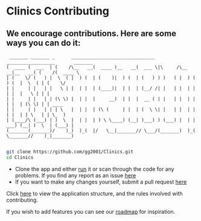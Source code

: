# Clinics Contributing

## We encourage contributions. Here are some ways you can do it:

```
 _______ _______ _      _______________________________         __________________       _______ 
(  ____ (  ___  | (    /\__   __(  ____ )__   __(  ___ \|\     /\__   __|__   __( (    /(  ____ \
| (    \/ (   ) |  \  ( |  ) (  | (    )|  ) (  | (   ) ) )   ( |  ) (     ) (  |  \  ( | (    \/
| |     | |   | |   \ | |  | |  | (____)|  | |  | (__/ /| |   | |  | |     | |  |   \ | | |      
| |     | |   | | (\ \) |  | |  |     __)  | |  |  __ ( | |   | |  | |     | |  | (\ \) | | ____ 
| |     | |   | | | \   |  | |  | (\ (     | |  | (  \ \| |   | |  | |     | |  | | \   | | \_  )
| (____/\ (___) | )  \  |  | |  | ) \ \____) (__| )___) ) (___) |  | |  ___) (__| )  \  | (___) |
(_______(_______)/    )_)  )_(  |/   \__|_______// \___/(_______)  )_(  \_______//    )_|_______)
                                                                                                 
```

```bash
git clone https://github.com/gg2001/Clinics.git
cd Clinics
```
* Clone the app and either [run](https://github.com/gg2001/Clinics/blob/master/RUN.md) it or scan through the code for any problems. If you find any report as an issue [here](https://github.com/gg2001/Clinics/issues)
* If you want to make any changes yourself, submit a pull request [here](https://github.com/gg2001/Clinics/pulls)

Click [here](https://github.com/gg2001/Clinics/blob/master/INFO.md) to view the application structure, and the rules involved with contributing.

If you wish to add features you can see our [roadmap](https://github.com/gg2001/Clinics/blob/master/ROADMAP.md) for inspiration.